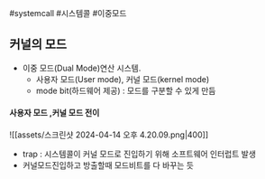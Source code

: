 #systemcall #시스템콜 #이중모드
## 커널의 모드
- 이중 모드(Dual Mode)연산 시스템.
	- 사용자 모드(User mode), 커널 모드(kernel mode)
	- mode bit(하드웨어 제공) : 모드를 구분할 수 있게 만듬
#### 사용자 모드 ,커널 모드 전이
![[assets/스크린샷 2024-04-14 오후 4.20.09.png|400]]
- trap : 시스템콜이 커널 모드로 진입하기 위해 소프트웨어 인터럽트 발생
- 커널모드진입하고 방출할때 모드비트를 다 바꾸는 듯

